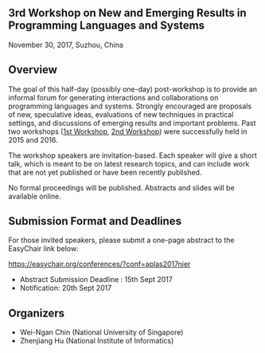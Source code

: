 ## 3rd Workshop on New and Emerging Results in Programming Languages and Systems

<p class="header">November 30, 2017, Suzhou, China</p>

## Overview

The goal of this half-day (possibly one-day) post-workshop is to provide an informal forum for generating interactions and collaborations on programming languages and systems. Strongly encouraged are proposals of new, speculative ideas, evaluations of new techniques in practical settings, and discussions of emerging results and important problems. Past two  workshops ([1st Workshop](http://pl.postech.ac.kr/aplas2015/aplas15-workshop), [2nd Workshop](http://loris-5.d2.comp.nus.edu.sg/aplas16-workshop/))
were successfully held in 2015 and 2016.

The workshop speakers are invitation-based. Each speaker will give a short talk, which is meant to be on latest research topics, and can include work that are not yet published or have been recently published.

No formal proceedings will be published. Abstracts and slides will be available online.

## Submission Format and Deadlines

For those invited speakers, please submit a one-page abstract to the EasyChair link below:

https://easychair.org/conferences/?conf=aplas2017nier

- Abstract Submission Deadline	: 15th Sept 2017
- Notification: 20th Sept 2017


## Organizers

- Wei-Ngan Chin (National University of Singapore)
- Zhenjiang Hu (National Institute of Informatics)
